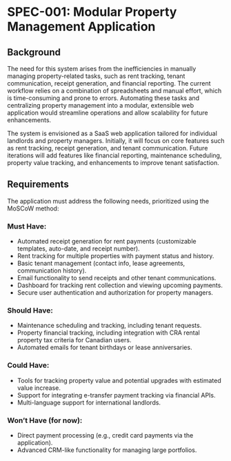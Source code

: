 # SPEC-001: Modular Property Management Application

## Background

The need for this system arises from the inefficiencies in manually managing property-related tasks, such as rent tracking, tenant communication, receipt generation, and financial reporting. The current workflow relies on a combination of spreadsheets and manual effort, which is time-consuming and prone to errors. Automating these tasks and centralizing property management into a modular, extensible web application would streamline operations and allow scalability for future enhancements.

The system is envisioned as a SaaS web application tailored for individual landlords and property managers. Initially, it will focus on core features such as rent tracking, receipt generation, and tenant communication. Future iterations will add features like financial reporting, maintenance scheduling, property value tracking, and enhancements to improve tenant satisfaction.

## Requirements

The application must address the following needs, prioritized using the MoSCoW method:

### Must Have:
- Automated receipt generation for rent payments (customizable templates, auto-date, and receipt number).
- Rent tracking for multiple properties with payment status and history.
- Basic tenant management (contact info, lease agreements, communication history).
- Email functionality to send receipts and other tenant communications.
- Dashboard for tracking rent collection and viewing upcoming payments.
- Secure user authentication and authorization for property managers.

### Should Have:
- Maintenance scheduling and tracking, including tenant requests.
- Property financial tracking, including integration with CRA rental property tax criteria for Canadian users.
- Automated emails for tenant birthdays or lease anniversaries.

### Could Have:
- Tools for tracking property value and potential upgrades with estimated value increase.
- Support for integrating e-transfer payment tracking via financial APIs.
- Multi-language support for international landlords.

### Won’t Have (for now):
- Direct payment processing (e.g., credit card payments via the application).
- Advanced CRM-like functionality for managing large portfolios.
